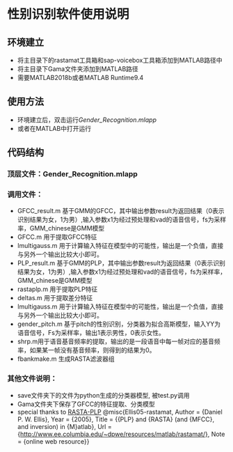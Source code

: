 # 性别识别软件使用说明

## 环境建立
- 将主目录下的rastamat工具箱和sap-voicebox工具箱添加到MATLAB路径中
- 将主目录下Gama文件夹添加到MATLAB路径
- 需要MATLAB2018b或者MATLAB Runtime9.4

## 使用方法
- 环境建立后，双击运行*Gender_Recognition.mlapp*
- 或者在MATLAB中打开运行

## 代码结构
### 顶层文件：Gender_Recognition.mlapp
### 调用文件：
- GFCC_result.m 基于GMM的GFCC，其中输出参数result为返回结果（0表示识别结果为女，1为男）,输入参数x1为经过预处理和vad的语音信号，fs为采样率，GMM_chinese是GMM模型
- GFCC.m 用于提取GFCC特征
- lmultigauss.m 用于计算输入特征在模型中的可能性，输出是一个负值，直接与另外一个输出比较大小即可。
- PLP_result.m  基于GMM的PLP，其中输出参数result为返回结果（0表示识别结果为女，1为男）,输入参数x1为经过预处理和vad的语音信号，fs为采样率，GMM_chinese是GMM模型
- rastaplp.m 用于提取PLP特征
- deltas.m 用于提取差分特征
- lmultigauss.m 用于计算输入特征在模型中的可能性，输出是一个负值，直接与另外一个输出比较大小即可。
- gender_pitch.m 基于pitch的性别识别，分类器为拟合高斯模型，输入YY为语音信号，Fs为采样率，输出1表示男性，0表示女性。
- shrp.m用于语音基音频率的提取，输出的是一段语音中每一帧对应的基音频率，如果某一帧没有基音频率，则得到的结果为0。
- fbankmake.m 生成RASTA滤波器组

### 其他文件说明：
- save文件夹下的文件为python生成的分类器模型, 被test.py调用
- Gama文件夹下保存了GFCC的特征提取、分类模型
- special thanks to [RASTA-PLP](https://labrosa.ee.columbia.edu/matlab/rastamat/)
    @misc{Ellis05-rastamat,
          Author = {Daniel P. W. Ellis},
          Year = {2005},
          Title = {{PLP} and {RASTA} (and {MFCC}, and inversion) in {M}atlab},
          Url = {http://www.ee.columbia.edu/~dpwe/resources/matlab/rastamat/},
          Note = {online web resource}}
